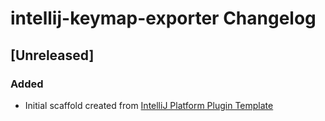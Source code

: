 <!-- Keep a Changelog guide -> https://keepachangelog.com -->

# intellij-keymap-exporter Changelog

## [Unreleased]
### Added
- Initial scaffold created from [IntelliJ Platform Plugin Template](https://github.com/JetBrains/intellij-platform-plugin-template)
